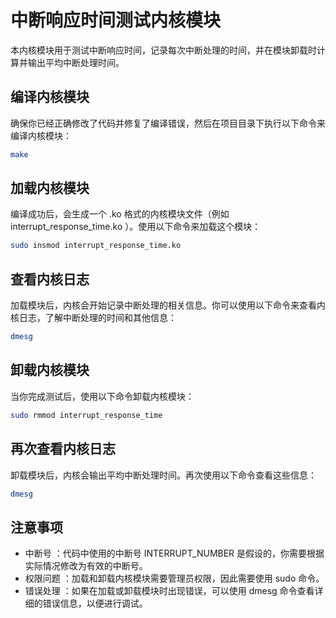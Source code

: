 # 中断响应时间测试内核模块
本内核模块用于测试中断响应时间，记录每次中断处理的时间，并在模块卸载时计算并输出平均中断处理时间。

## 编译内核模块
确保你已经正确修改了代码并修复了编译错误，然后在项目目录下执行以下命令来编译内核模块：

```bash
make
 ```

## 加载内核模块
编译成功后，会生成一个 .ko 格式的内核模块文件（例如 interrupt_response_time.ko ）。使用以下命令来加载这个模块：

```bash
sudo insmod interrupt_response_time.ko
 ```

## 查看内核日志
加载模块后，内核会开始记录中断处理的相关信息。你可以使用以下命令来查看内核日志，了解中断处理的时间和其他信息：

```bash
dmesg
 ```

## 卸载内核模块
当你完成测试后，使用以下命令卸载内核模块：

```bash
sudo rmmod interrupt_response_time
 ```

## 再次查看内核日志
卸载模块后，内核会输出平均中断处理时间。再次使用以下命令查看这些信息：

```bash
dmesg
 ```

## 注意事项
- 中断号 ：代码中使用的中断号 INTERRUPT_NUMBER 是假设的，你需要根据实际情况修改为有效的中断号。
- 权限问题 ：加载和卸载内核模块需要管理员权限，因此需要使用 sudo 命令。
- 错误处理 ：如果在加载或卸载模块时出现错误，可以使用 dmesg 命令查看详细的错误信息，以便进行调试。